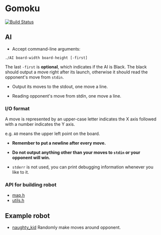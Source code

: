 # Gomoku

[![Build Status](https://travis-ci.org/tevino/gomoku.svg)](https://travis-ci.org/tevino/gomoku)

## AI

- Accept command-line arguments:

`./AI board-width board-height [-first]`

The last `-first` is **optional**, which indicates if the AI is Black.
The black should output a move right after its launch,
otherwise it should read the opponent's move from `stdin`.

- Output its moves to the stdout, one move a line.

- Reading opponent's move from stdin, one move a line.


### I/O format

A move is represented by an upper-case letter indicates the X axis followed with a number indicates the Y axis.

e.g. `A0` means the upper left point on the board.

- **Remember to put a newline after every move.**

- **Do not output anything other than your moves to `stdin` or your opponent will win.**
- `stderr` is not used, you can print debugging information whenever you like to it.

### API for building robot

- [map.h](https://github.com/tevino/gomoku/blob/master/src/map.h)
- [utils.h](https://github.com/tevino/gomoku/blob/master/src/utils.h)

## Example robot


- [naughty_kid](https://github.com/tevino/gomoku/blob/master/src/robots/naughty_kid.c) Randomly make moves around opponent.
